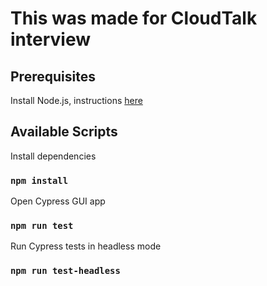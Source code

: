 # This was made for CloudTalk interview

## Prerequisites

Install Node.js, instructions [here](https://nodejs.org/en/download/)

## Available Scripts

Install dependencies 
### `npm install`

Open Cypress GUI app
### `npm run test`

Run Cypress tests in headless mode
### `npm run test-headless`

